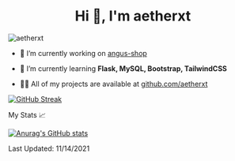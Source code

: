 <h1 align="center">Hi 👋, I'm aetherxt</h1>

<p align="left"> <img src="https://komarev.com/ghpvc/?username=aetherxt&label=Profile%20views&color=0e75b6&style=flat" alt="aetherxt" /> </p>

- 🔭 I’m currently working on [angus-shop](https://github.com/aetherxt/angus-shop)

- 🌱 I’m currently learning **Flask, MySQL, Bootstrap, TailwindCSS**

- 👨‍💻 All of my projects are available at [github.com/aetherxt](github.com/aetherxt)


[![GitHub Streak](https://github-readme-streak-stats.herokuapp.com?user=aetherxt&theme=holi-theme&date_format=M%20j%5B%2C%20Y%5D)](https://git.io/streak-stats)

My Stats 📈

[![Anurag's GitHub stats](https://github-readme-stats.vercel.app/api?username=aetherxt)](https://github.com/anuraghazra/github-readme-stats)

Last Updated: 11/14/2021

